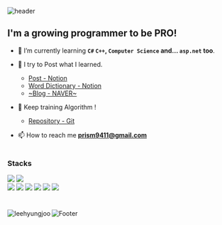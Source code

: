 
![header](https://capsule-render.vercel.app/api?type=waving&height=120&section=header)
<h2 align="left">I'm a growing programmer to be PRO!</h2>

- 🌱 I’m currently learning **`C#` `C++`, `Computer Science` and... `asp.net` too**.

- 📝 I try to Post what I learned.
  - [Post - Notion](https://www.notion.so/prism9411/5b8b3377027f44db8230fb565d7d712a?v=f76cbcf0e569458e8de852b5a3dc3212&pvs=4)
  - [Word Dictionary - Notion](https://www.notion.so/prism9411/53708fe4bd964cc0a8f5218f0a70e391?v=54118706e45e4d7da6aec5dd0ce80146&pvs=4)
  - [~Blog - NAVER~](https://blog.naver.com/sj_artist)

  
- :muscle: Keep training Algorithm !
    - [Repository - Git](https://github.com/LeeHyungJoo/Lecture_AlgorithmTraining/activity)
      
- 📫 How to reach me **prism9411@gmail.com**
  
#

<h3 align="left">Stacks</h3>
<div align=left>
  <img src="https://img.shields.io/badge/c++-00599C?style=for-the-badge&logo=c%2B%2B&logoColor=white">
  <img src="https://img.shields.io/badge/c%23-512BD4?style=for-the-badge&logo=csharp&logoColor=white">
  <br>
  
  <img src="https://img.shields.io/badge/.NET-512BD4?style=for-the-badge&logo=.NET&logoColor=white">
  <img src="https://img.shields.io/badge/ASP.NET-EE3124?style=for-the-badge&logo=.NET&logoColor=white">
  <img src="https://img.shields.io/badge/unity-2F2F2F?style=for-the-badge&logo=unity&logoColor=white">
  <img src="https://img.shields.io/badge/redis-DC382D?style=for-the-badge&logo=redis&logoColor=white">
  <img src="https://img.shields.io/badge/MySql-4479A1?style=for-the-badge&logo=mysql&logoColor=white">
  <img src="https://img.shields.io/badge/Jenkins-D24939?style=for-the-badge&logo=jenkins&logoColor=white">  

</div>

#


<p><img align="left" src="https://github-readme-stats.vercel.app/api/top-langs?username=leehyungjoo&show_icons=true&locale=en&layout=compact&theme=tokyonight" alt="leehyungjoo" /></p>


<!--
<p>&nbsp;<img align="center" src="https://github-readme-stats.vercel.app/api?username=leehyungjoo&show_icons=true&locale=en" alt="leehyungjoo" /></p>
-->

![Footer](https://capsule-render.vercel.app/api?type=waving&height=120&section=footer)
